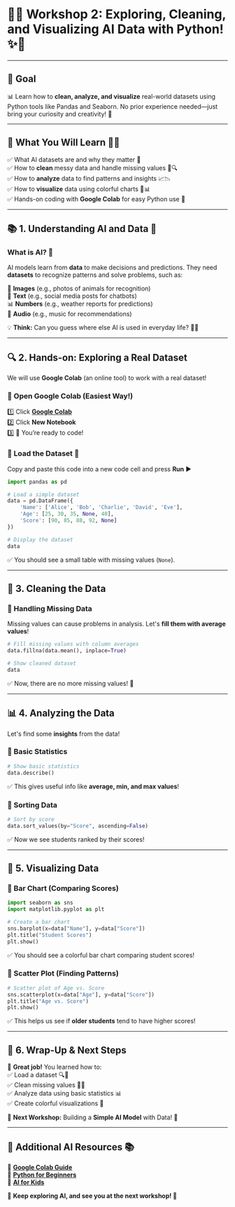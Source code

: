 # 🚀✨ **Workshop 2: Exploring, Cleaning, and Visualizing AI Data with Python!** ✨🚀  

---

## 🎯 **Goal**  
📊 Learn how to **clean, analyze, and visualize** real-world datasets using Python tools like Pandas and Seaborn. No prior experience needed—just bring your curiosity and creativity! 🚀  

---

## 📌 **What You Will Learn** 🧠💡  
✅ What AI datasets are and why they matter 📂  
✅ How to **clean** messy data and handle missing values 🧹🔍  
✅ How to **analyze** data to find patterns and insights 📈📉  
✅ How to **visualize** data using colorful charts 🎨📊  
✅ Hands-on coding with **Google Colab** for easy Python use 🚀  

---

## 📚 **1. Understanding AI and Data** 🤔  

### **What is AI?** 🧠  
AI models learn from **data** to make decisions and predictions. They need **datasets** to recognize patterns and solve problems, such as:  

📸 **Images** (e.g., photos of animals for recognition)  
📜 **Text** (e.g., social media posts for chatbots)  
📊 **Numbers** (e.g., weather reports for predictions)  
🎵 **Audio** (e.g., music for recommendations)  

💡 **Think:** Can you guess where else AI is used in everyday life? 🤔💭  

---

## 🔍 **2. Hands-on: Exploring a Real Dataset**  

We will use **Google Colab** (an online tool) to work with a real dataset!  

### **🚀 Open Google Colab (Easiest Way!)**  
1️⃣ Click **[Google Colab](https://colab.research.google.com/)**  
2️⃣ Click **New Notebook**  
3️⃣ 🎉 You’re ready to code!  

### **🔹 Load the Dataset** 💾  
Copy and paste this code into a new code cell and press **Run** ▶️  

```python
import pandas as pd

# Load a simple dataset
data = pd.DataFrame({
    'Name': ['Alice', 'Bob', 'Charlie', 'David', 'Eve'],
    'Age': [25, 30, 35, None, 40],
    'Score': [90, 85, 88, 92, None]
})

# Display the dataset
data
```
✅ You should see a small table with missing values (`None`).  

---

## 🧹 **3. Cleaning the Data**  

### **🔹 Handling Missing Data**  
Missing values can cause problems in analysis. Let's **fill them with average values**!  

```python
# Fill missing values with column averages
data.fillna(data.mean(), inplace=True)

# Show cleaned dataset
data
```
✅ Now, there are no more missing values! 🎉  

---

## 📊 **4. Analyzing the Data**  

Let's find some **insights** from the data!  

### **🔹 Basic Statistics**  
```python
# Show basic statistics
data.describe()
```
✅ This gives useful info like **average, min, and max values**!  

### **🔹 Sorting Data**  
```python
# Sort by score
data.sort_values(by="Score", ascending=False)
```
✅ Now we see students ranked by their scores!  

---

## 🎨 **5. Visualizing Data**  

### **🔹 Bar Chart (Comparing Scores)**  
```python
import seaborn as sns
import matplotlib.pyplot as plt

# Create a bar chart
sns.barplot(x=data["Name"], y=data["Score"])
plt.title("Student Scores")
plt.show()
```
✅ You should see a colorful bar chart comparing student scores!  

### **🔹 Scatter Plot (Finding Patterns)**  
```python
# Scatter plot of Age vs. Score
sns.scatterplot(x=data["Age"], y=data["Score"])
plt.title("Age vs. Score")
plt.show()
```
✅ This helps us see if **older students** tend to have higher scores!  

---

## 🎯 **6. Wrap-Up & Next Steps**  

🎉 **Great job!** You learned how to:  
✅ Load a dataset 🔍📂  
✅ Clean missing values 🧹✨  
✅ Analyze data using basic statistics 📊  
✅ Create colorful visualizations 🎨  

🚀 **Next Workshop:** Building a **Simple AI Model** with Data! 🤖  

---

## 🔗 **Additional AI Resources** 📚  
🔗 **[Google Colab Guide](https://colab.research.google.com/)**  
🔗 **[Python for Beginners](https://www.python.org/about/gettingstarted/)**  
🔗 **[AI for Kids](https://www.elementsofai.com/)**  

🎉 **Keep exploring AI, and see you at the next workshop! 🚀**
